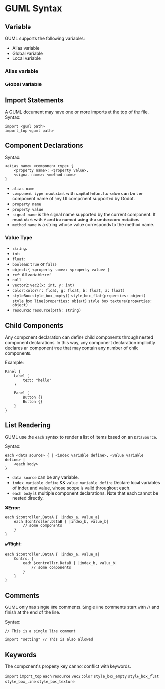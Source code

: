 # GUML Syntax

## Variable
GUML supports the following variables:
- Alias variable
- Global variable
- Local variable

### Alias variable

### Global variable

## Import Statements
A GUML document may have one or more imports at the top of the file.
Syntax:
```
import <guml path>
import_top <guml path>
```

## Component Declarations
Syntax:
``` 
<alias name> <component type> {
    <property name>: <property value>,
    <signal name>: <method name>
}
```
- `alias name`
- `component type` must start with capital letter. Its value can be the component name of any UI component supported 
  by Godot.
- `property name`
- `property value`
- `signal name` is the signal name supported by the current component. It must start with `#` and be named using the underscore notation.
- `method name` is a string whose value corresponds to the method name.

### Value Type
- `string`:  
- `int`: 
- `float`: 
- `boolean`: `true` or `false`
- `object`: `{ <property name>: <property value> }`
- `ref`: All variable ref
- `null`
- `vector2`: `vec2(x: int, y: int)`
- `color`: `color(r: float, g: float, b: float, a: float)` 
- `styleBox`: `style_box_empty()` `style_box_flat(properties: object)` `style_box_line(properties: object)` 
  `style_box_texture(properties: object)`
- `resource`: `resource(path: string)`

## Child Components
Any component declaration can define child components through nested component declarations. In this way, any component 
declaration implicitly declares an component tree that may contain any number of child components.

Example:
```
Panel {
    Label {
        text: "hello"
    }
    
    Panel {
        Button {}
        Button {}
    }
}
```

## List Rendering
GUML use the `each` syntax to render a list of items based on an `DataSource`.

Syntax:
```
each <data source> { | <index variable define>, <value variable define> |
    <each body>
}
```
- `data source` can be any variable.
- `index variable define` && `value variable define` Declare local variables of index and value, whose scope is valid 
  throughout each.
- `each body` is multiple component declarations. Note that each cannot be nested directly.

**❌Error:**
```
each $controller.DataA { |index_a, value_a|
    each $controller.DataB { |index_b, value_b|
        // some components
    }
}
```
**✔️Right:**
```
each $controller.DataA { |index_a, value_a|
    Control {
        each $controller.DataB { |index_b, value_b|
            // some components
        }
    }
}
```
## Comments 
GUML only has single line comments. Single line comments start with // and finish at the end of the line.

Syntax:
```
// This is a single line comment

import "setting" // This is also allowed
```

## Keywords
The component's property key cannot conflict with keywords.

`import` `import_top` `each` `resource` `vec2` `color` `style_box_empty` `style_box_flat` `style_box_line` `style_box_texture`